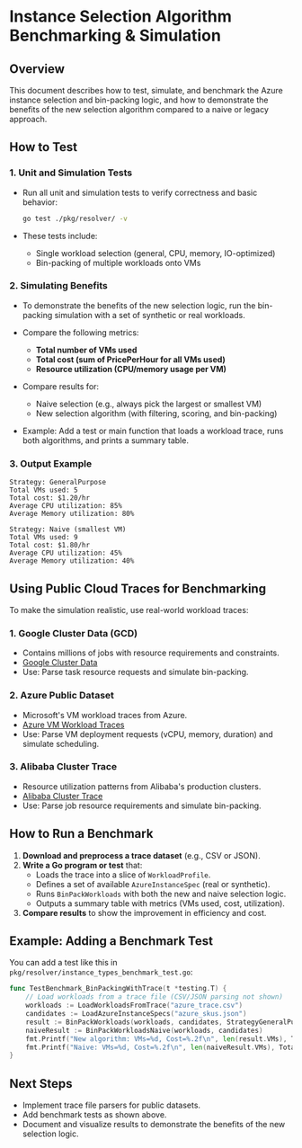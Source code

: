 # Instance Selection Algorithm Benchmarking & Simulation

## Overview

This document describes how to test, simulate, and benchmark the Azure instance selection and bin-packing logic, and how to demonstrate the benefits of the new selection algorithm compared to a naive or legacy approach.

## How to Test

### 1. Unit and Simulation Tests

- Run all unit and simulation tests to verify correctness and basic behavior:
  ```bash
  go test ./pkg/resolver/ -v
  ```

- These tests include:
  - Single workload selection (general, CPU, memory, IO-optimized)
  - Bin-packing of multiple workloads onto VMs

### 2. Simulating Benefits

- To demonstrate the benefits of the new selection logic, run the bin-packing simulation with a set of synthetic or real workloads.
- Compare the following metrics:
  - **Total number of VMs used**
  - **Total cost (sum of PricePerHour for all VMs used)**
  - **Resource utilization (CPU/memory usage per VM)**
- Compare results for:
  - Naive selection (e.g., always pick the largest or smallest VM)
  - New selection algorithm (with filtering, scoring, and bin-packing)

- Example: Add a test or main function that loads a workload trace, runs both algorithms, and prints a summary table.

### 3. Output Example

```
Strategy: GeneralPurpose
Total VMs used: 5
Total cost: $1.20/hr
Average CPU utilization: 85%
Average Memory utilization: 80%

Strategy: Naive (smallest VM)
Total VMs used: 9
Total cost: $1.80/hr
Average CPU utilization: 45%
Average Memory utilization: 40%
```

## Using Public Cloud Traces for Benchmarking

To make the simulation realistic, use real-world workload traces:

### 1. Google Cluster Data (GCD)
- Contains millions of jobs with resource requirements and constraints.
- [Google Cluster Data](https://github.com/google/cluster-data)
- Use: Parse task resource requests and simulate bin-packing.

### 2. Azure Public Dataset
- Microsoft's VM workload traces from Azure.
- [Azure VM Workload Traces](https://github.com/Azure/AzurePublicDataset)
- Use: Parse VM deployment requests (vCPU, memory, duration) and simulate scheduling.

### 3. Alibaba Cluster Trace
- Resource utilization patterns from Alibaba's production clusters.
- [Alibaba Cluster Trace](https://github.com/alibaba/clusterdata)
- Use: Parse job resource requirements and simulate bin-packing.

## How to Run a Benchmark

1. **Download and preprocess a trace dataset** (e.g., CSV or JSON).
2. **Write a Go program or test** that:
   - Loads the trace into a slice of `WorkloadProfile`.
   - Defines a set of available `AzureInstanceSpec` (real or synthetic).
   - Runs `BinPackWorkloads` with both the new and naive selection logic.
   - Outputs a summary table with metrics (VMs used, cost, utilization).
3. **Compare results** to show the improvement in efficiency and cost.

## Example: Adding a Benchmark Test

You can add a test like this in `pkg/resolver/instance_types_benchmark_test.go`:

```go
func TestBenchmark_BinPackingWithTrace(t *testing.T) {
    // Load workloads from a trace file (CSV/JSON parsing not shown)
    workloads := LoadWorkloadsFromTrace("azure_trace.csv")
    candidates := LoadAzureInstanceSpecs("azure_skus.json")
    result := BinPackWorkloads(workloads, candidates, StrategyGeneralPurpose)
    naiveResult := BinPackWorkloadsNaive(workloads, candidates)
    fmt.Printf("New algorithm: VMs=%d, Cost=%.2f\n", len(result.VMs), TotalCost(result.VMs))
    fmt.Printf("Naive: VMs=%d, Cost=%.2f\n", len(naiveResult.VMs), TotalCost(naiveResult.VMs))
}
```

## Next Steps

- Implement trace file parsers for public datasets.
- Add benchmark tests as shown above.
- Document and visualize results to demonstrate the benefits of the new selection logic.
